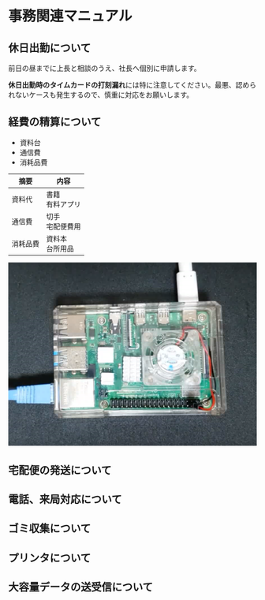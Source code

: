 # 事務関連マニュアル
## 休日出勤について
前日の昼までに上長と相談のうえ、社長へ個別に申請します。

**休日出勤時のタイムカードの打刻漏れ**には特に注意してください。最悪、認められないケースも発生するので、慎重に対応をお願いします。
## 経費の精算について
- 資料台
- 通信費
- 消耗品費

|摘要 |内容
|--|--
|資料代   |書籍<BR>有料アプリ
|通信費   |切手<BR>宅配便費用
|消耗品費 |資料本<BR>台所用品

![切手代](img/1.png)

## 宅配便の発送について 
## 電話、来局対応について 
## ゴミ収集について 
## プリンタについて
## 大容量データの送受信について

